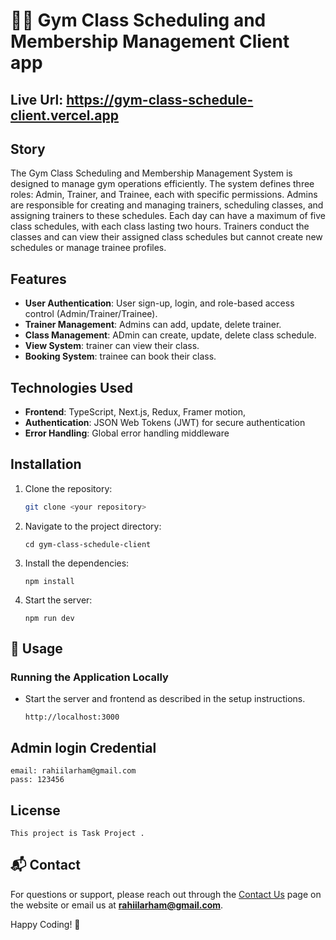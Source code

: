 # 🧘‍♂️ Gym Class Scheduling and Membership Management Client app

## Live Url: https://gym-class-schedule-client.vercel.app

## Story

The Gym Class Scheduling and Membership Management System is designed to manage gym operations efficiently. The system defines three roles: Admin, Trainer, and Trainee, each with specific permissions. Admins are responsible for creating and managing trainers, scheduling classes, and assigning trainers to these schedules. Each day can have a maximum of five class schedules, with each class lasting two hours. Trainers conduct the classes and can view their assigned class schedules but cannot create new schedules or manage trainee profiles.

## Features

- **User Authentication**: User sign-up, login, and role-based access control (Admin/Trainer/Trainee).
- **Trainer Management**: Admins can add, update, delete trainer.
- **Class Management**: ADmin can create, update, delete class schedule.
- **View System**: trainer can view their class.
- **Booking System**: trainee can book their class.

## Technologies Used

- **Frontend**:  TypeScript, Next.js, Redux, Framer motion, 
- **Authentication**: JSON Web Tokens (JWT) for secure authentication
- **Error Handling**: Global error handling middleware


## Installation

1. Clone the repository:

   ```bash
   git clone <your repository>

    ```
2. Navigate to the project directory:
    ``` 
    cd gym-class-schedule-client
    ```
3. Install the dependencies:
    ``` 
    npm install
    ```

5. Start the server:
    ```
    npm run dev
    ```
## 🚀 Usage

### Running the Application Locally
- Start the server and frontend as described in the setup instructions.
    ```
    http://localhost:3000
    ```


## Admin login Credential
  ```
  email: rahiilarham@gmail.com
  pass: 123456
 ```

## License
    This project is Task Project .

## 📬 Contact

For questions or support, please reach out through the [Contact Us](#) page on the website or email us at **rahiilarham@gmail.com**.

Happy Coding! 🥘